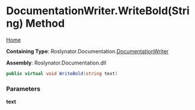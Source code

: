 <a name="_top"></a>

# DocumentationWriter\.WriteBold\(String\) Method

[Home](../../../../README.md#_top)

**Containing Type**: Roslynator\.Documentation\.[DocumentationWriter](../README.md#_top)

**Assembly**: Roslynator\.Documentation\.dll

```csharp
public virtual void WriteBold(string text)
```

### Parameters

**text**